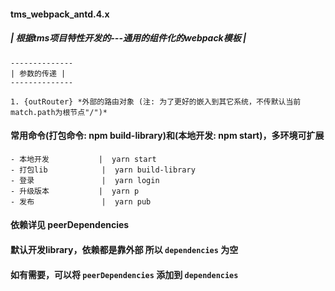 #### tms_webpack_antd.4.x 
##### | 根据tms项目特性开发的---通用的组件化的webpack模板 |
```
--------------
| 参数的传递 |
--------------

1. {outRouter} *外部的路由对象 (注: 为了更好的嵌入到其它系统，不传默认当前match.path为根节点"/")*
```
#### 常用命令(打包命令: npm build-library)和(本地开发: npm start)，多环境可扩展
```
- 本地开发           |  yarn start
- 打包lib            |  yarn build-library
- 登录               |  yarn login
- 升级版本           |  yarn p
- 发布               |  yarn pub
```
#### 依赖详见 peerDependencies
#### 默认开发library，依赖都是靠外部 所以 `dependencies` 为空
#### 如有需要，可以将 `peerDependencies` 添加到 `dependencies`

